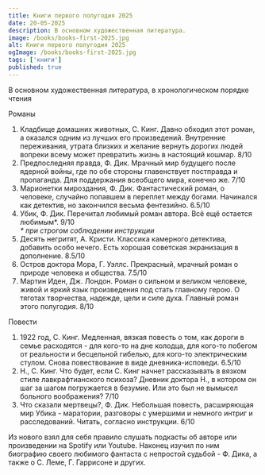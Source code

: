 ```yaml
---
title: Книги первого полугодия 2025
date: 20-05-2025
description: В основном художественная литература.
image: /books/books-first-2025.jpg
alt: Книги первого полугодия 2025
ogImage: /books/books-first-2025.jpg
tags: ['книги']
published: true
---
```


В основном художественная литература, в хронологическом порядке чтения

Романы
1. Кладбище домашних животных, С. Кинг. Давно обходил этот роман, а оказался одним из лучших его произведений. Внутренние переживания, утрата близких и желание вернуть дорогих людей вопреки всему может превратить жизнь в настоящий кошмар. 8/10
2. Предпоследняя правда, Ф. Дик. Мрачный мир будущего после ядерной войны, где по обе стороны главенствует постправда и пропаганда. Для поддержания всеобщего мира, конечно же. 7/10
3. Марионетки мироздания, Ф. Дик. Фантастический роман, о человеке, случайно попавшем в переплет между богами. Начинался как детектив, но закончился весьма фентезийно. 6.5/10
4. Убик, Ф. Дик. Перечитал любимый роман автора. Всё ещё остается любимым*. 9/10 \
_* при строгом соблюдении инструкции_
5. Десять негритят, А. Кристи. Классика камерного детектива, добавить особо нечего. Есть хорошая советская экранизация в дополнение. 8.5/10
6. Остров доктора Мора, Г. Уэллс. Прекрасный, мрачный роман о природе человека и общества. 7.5/10
7. Мартин Иден, Дж. Лондон. Роман о сильном и великом человеке, живой и яркий язык произведения под стать главному герою. О тяготах творчества, надежде, цели и силе духа. Главный роман этого полугодия. 8/10

Повести
1. 1922 год, С. Кинг. Медленная, вязкая повесть о том, как дороги в семье расходятся - для кого-то на дне колодца, для кого-то побегом от реальности и бесцельной гибелью, для кого-то электрическим стулом. Снова повествование в виде дневника-исповеди. 6.5/10
2. Н., С. Кинг. Что будет, если С. Кинг начнет рассказывать в вязком стиле лавкрафтианского психоза? Дневник доктора Н., в котором он шаг за шагом погружается в безумие. Или это был не вымысел больного воображения? 7/10
3. Что сказали мертвецы?, Ф. Дик. Небольшая повесть, расширяющая мир Убика - маратории, разговоры с умершими и немного интриг и расследований. Читать, согласно инструкции. 6/10

Из нового взял для себя правило слушать подкасты об авторе или произведении на Spotify или Youtube. Наконец изучил по ним биографию своего любимого фантаста с непростой судьбой - Ф. Дика, а также о С. Леме, Г. Гаррисоне и других.
